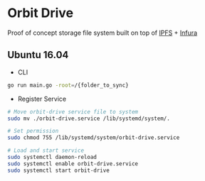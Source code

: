 # Orbit Drive

Proof of concept storage file system built on top of [IPFS](https://ipfs.io/) + [Infura](https://infura.io)

## Ubuntu 16.04

- CLI

```bash
go run main.go -root=/{folder_to_sync}
```

- Register Service

```bash
# Move orbit-drive service file to system
sudo mv ./orbit-drive.service /lib/systemd/system/.

# Set permission
sudo chmod 755 /lib/systemd/system/orbit-drive.service

# Load and start service
sudo systemctl daemon-reload
sudo systemctl enable orbit-drive.service
sudo systemctl start orbit-drive
```